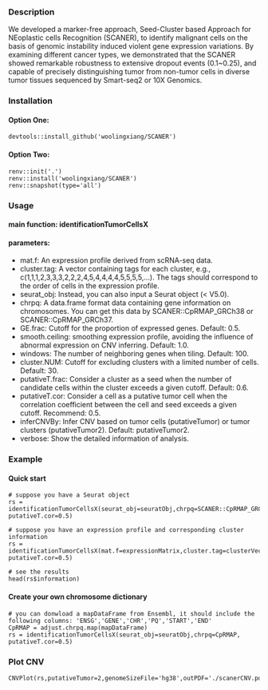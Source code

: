 ### Description
We developed a marker-free approach, Seed-Cluster based Approach for NEoplastic cells Recognition (SCANER), to identify malignant cells on the basis of genomic instability induced violent gene expression variations. By examining different cancer types, we demonstrated that the SCANER showed remarkable robustness to extensive dropout events (0.1~0.25), and capable of precisely distinguishing tumor from non-tumor cells in diverse tumor tissues sequenced by Smart-seq2 or 10X Genomics.

### Installation
#### Option One:
```{r}
devtools::install_github('woolingxiang/SCANER')
```
#### Option Two:
```{r}
renv::init('.')
renv::install('woolingxiang/SCANER')
renv::snapshot(type='all')
```

### Usage
#### main function: identificationTumorCellsX
#### parameters:
* mat.f: An expression profile derived from scRNA-seq data. 
* cluster.tag: A vector containing tags for each cluster, e.g., c(1,1,1,2,3,3,3,2,2,2,4,5,4,4,4,4,5,5,5,5,...). The tags should correspond to the order of cells in the expression profile. 
* seurat_obj: Instead, you can also input a Seurat object (< V5.0). 
* chrpq: A data.frame format data containing gene information on chromosomes. You can get this data by SCANER::CpRMAP_GRCh38 or SCANER::CpRMAP_GRCh37. 
* GE.frac: Cutoff for the proportion of expressed genes. Default: 0.5. 
* smooth.ceiling: smoothing expression profile, avoiding the influence of abnormal expression on CNV inferring. Default: 1.0. 
* windows: The number of neighboring genes when tiling. Default: 100.
* cluster.NUM: Cutoff for excluding clusters with a limited number of cells. Default: 30. 
* putativeT.frac: Consider a cluster as a seed when the number of candidate cells within the cluster exceeds a given cutoff. Default: 0.6. 
* putativeT.cor: Consider a cell as a putative tumor cell when the correlation coefficient between the cell and seed exceeds a given cutoff. Recommend: 0.5. 
* inferCNVBy: Infer CNV based on tumor cells (putativeTumor) or tumor clusters (putativeTumor2). Default: putativeTumor2. 
* verbose: Show the detailed information of analysis. 

### Example
#### Quick start
```{r}
# suppose you have a Seurat object
rs = identificationTumorCellsX(seurat_obj=seuratObj,chrpq=SCANER::CpRMAP_GRCh38, putativeT.cor=0.5)

# suppose you have an expression profile and corresponding cluster information
rs = identificationTumorCellsX(mat.f=expressionMatrix,cluster.tag=clusterVector,chrpq=SCANER::CpRMAP_GRCh38, putativeT.cor=0.5)

# see the results
head(rs$information)
```
#### Create your own chromosome dictionary
```{r}
# you can donwload a mapDataFrame from Ensembl, it should include the following columns: 'ENSG','GENE','CHR','PQ','START','END'
CpRMAP = adjust.chrpq.map(mapDataFrame)
rs = identificationTumorCellsX(seurat_obj=seuratObj,chrpq=CpRMAP, putativeT.cor=0.5)
```
### Plot CNV
```{r}
CNVPlot(rs,putativeTumor=2,genomeSizeFile='hg38',outPDF='./scanerCNV.pdf')
```

